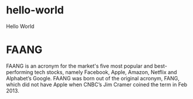 # hello-world

Hello World

# FAANG

FAANG is an acronym for the market's five most popular and best-performing tech stocks, namely 
Facebook, Apple, Amazon, Netflix and Alphabet’s Google. 
FAANG was born out of the original acronym, FANG, which did not have Apple when CNBC’s Jim Cramer coined the term in Feb 2013.
